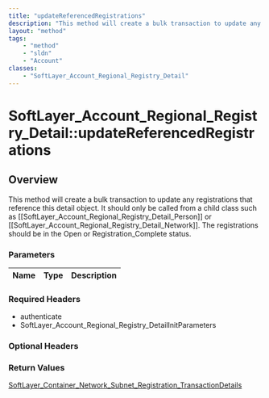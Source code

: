 ```yaml
---
title: "updateReferencedRegistrations"
description: "This method will create a bulk transaction to update any registrations that reference this detail object. It should only... "
layout: "method"
tags:
    - "method"
    - "sldn"
    - "Account"
classes:
    - "SoftLayer_Account_Regional_Registry_Detail"
---
```

# SoftLayer_Account_Regional_Registry_Detail::updateReferencedRegistrations
## Overview 
This method will create a bulk transaction to update any registrations that reference this detail object. It should only be called from a child class such as [[SoftLayer_Account_Regional_Registry_Detail_Person]] or [[SoftLayer_Account_Regional_Registry_Detail_Network]]. The registrations should be in the Open or Registration_Complete status. 

### Parameters 
|Name | Type | Description |
| --- | --- | --- |


### Required Headers
* authenticate
* SoftLayer_Account_Regional_Registry_DetailInitParameters

### Optional Headers

### Return Values
<a href='/reference/datatypes/SoftLayer_Container_Network_Subnet_Registration_TransactionDetails'>SoftLayer_Container_Network_Subnet_Registration_TransactionDetails </a>

